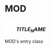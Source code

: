 # MOD

### <img src="../../.gitbook/assets/base.png" width="32" height="32" /> $TITLE_NAME$
MOD's entry class<br>

